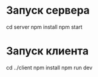 # Запуск сервера
cd server
npm install
npm start

# Запуск клиента
cd ../client
npm install
npm run dev
